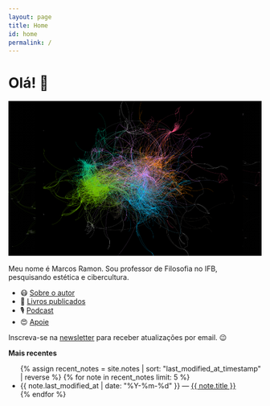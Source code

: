 ```yaml
---
layout: page
title: Home
id: home
permalink: /
---
```


# Olá! 🌱

![](/assets/images/gephi2.png)

Meu nome é Marcos Ramon. Sou professor de Filosofia no IFB, pesquisando estética e cibercultura.

- 😷 [Sobre o autor](https://marcosramon.net/sobre/)
- 📘 [Livros publicados](https://marcosramon.net/livros/) 
- 🎙️ [Podcast](https://open.spotify.com/show/1smphr2Sl3kHncMYB984rc?si=Ds7GV4oNQnGxsm-bxYvasA&nd=1)
- 😍 [Apoie](https://marcosramon.net/apoie/)

Inscreva-se na [newsletter](https://marcosramon.substack.com/) para receber atualizações por email. 😉

<strong>Mais recentes</strong>

<ul>
  {% assign recent_notes = site.notes | sort: "last_modified_at_timestamp" | reverse %}
  {% for note in recent_notes limit: 5 %}
    <li>
      {{ note.last_modified_at | date: "%Y-%m-%d" }} — <a class="internal-link" href="{{ site.baseurl }}{{ note.url }}">{{ note.title }}</a>
    </li>
  {% endfor %}
</ul>

<style>
  .wrapper {
    max-width: 46em;
  }
</style>
